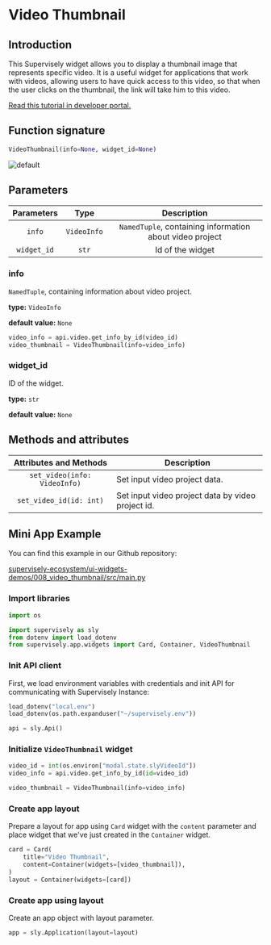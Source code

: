 # Video Thumbnail

## Introduction

This Supervisely widget allows you to display a thumbnail image that represents specific video. It is a useful widget for applications that work with videos, allowing users to have quick access to this video, so that when the user clicks on the thumbnail, the link will take him to this video.

[Read this tutorial in developer portal.](https://developer.supervise.ly/app-development/apps-with-gui/videothumbnail)

## Function signature

```python
VideoThumbnail(info=None, widget_id=None)
```

![default](https://user-images.githubusercontent.com/120389559/217834448-44807559-f3b8-482b-a9e8-c3f95b1c0f3f.png)

## Parameters

| Parameters  |    Type     |                       Description                        |
| :---------: | :---------: | :------------------------------------------------------: |
|   `info`    | `VideoInfo` | `NamedTuple`, containing information about video project |
| `widget_id` |    `str`    |                     Id of the widget                     |

### info

`NamedTuple`, containing information about video project.

**type:** `VideoInfo`

**default value:** `None`

```python
video_info = api.video.get_info_by_id(video_id)
video_thumbnail = VideoThumbnail(info=video_info)
```

### widget_id

ID of the widget.

**type:** `str`

**default value:** `None`

## Methods and attributes

|    Attributes and Methods    | Description                                       |
| :--------------------------: | ------------------------------------------------- |
| `set_video(info: VideoInfo)` | Set input video project data.                     |
|   `set_video_id(id: int)`    | Set input video project data by video project id. |

## Mini App Example

You can find this example in our Github repository:

[supervisely-ecosystem/ui-widgets-demos/008_video_thumbnail/src/main.py](https://github.com/supervisely-ecosystem/ui-widgets-demos/blob/master/008_video_thumbnail/src/main.py)

### Import libraries

```python
import os

import supervisely as sly
from dotenv import load_dotenv
from supervisely.app.widgets import Card, Container, VideoThumbnail
```

### Init API client

First, we load environment variables with credentials and init API for communicating with Supervisely Instance:

```python
load_dotenv("local.env")
load_dotenv(os.path.expanduser("~/supervisely.env"))

api = sly.Api()
```

### Initialize `VideoThumbnail` widget

```python
video_id = int(os.environ["modal.state.slyVideoId"])
video_info = api.video.get_info_by_id(id=video_id)

video_thumbnail = VideoThumbnail(info=video_info)
```

### Create app layout

Prepare a layout for app using `Card` widget with the `content` parameter and place widget that we've just created in the `Container` widget.

```python
card = Card(
    title="Video Thumbnail",
    content=Container(widgets=[video_thumbnail]),
)
layout = Container(widgets=[card])
```

### Create app using layout

Create an app object with layout parameter.

```python
app = sly.Application(layout=layout)
```
